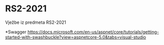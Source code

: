 # RS2-2021
Vježbe iz predmeta RS2-2021

*Swagger 
https://docs.microsoft.com/en-us/aspnet/core/tutorials/getting-started-with-swashbuckle?view=aspnetcore-5.0&tabs=visual-studio


